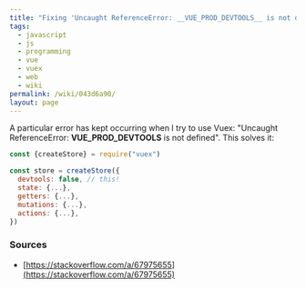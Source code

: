 ```yaml
---
title: "Fixing 'Uncaught ReferenceError: __VUE_PROD_DEVTOOLS__ is not defined'"
tags:
  - javascript
  - js
  - programming
  - vue
  - vuex
  - web
  - wiki
permalink: /wiki/043d6a90/
layout: page
---
```


A particular error has kept occurring when I try to use Vuex: "Uncaught ReferenceError: **VUE_PROD_DEVTOOLS** is not defined". This solves it:

```js
const {createStore} = require("vuex")

const store = createStore({
  devtools: false, // this!
  state: {...},
  getters: {...},
  mutations: {...},
  actions: {...},
})
```

### Sources

- [https://stackoverflow.com/a/67975655](https://stackoverflow.com/a/67975655)

